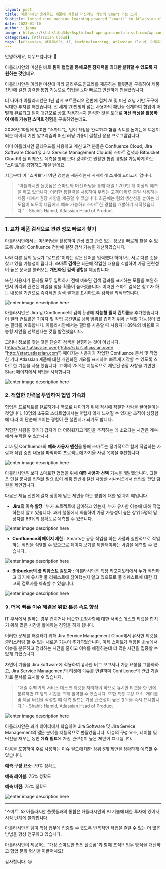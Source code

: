 ```yaml
---
layout: post
title: 아틀라시안 클라우드 제품에 적용된 머신러닝 기반의 Smart 기능 소개
Subtitle: Introducing machine learning-powered “smarts” to Atlassian cloud products
date: 2022-01-10
author : jenna
image : https://3kllhk1ibq34qk6sp3bhtox1-wpengine.netdna-ssl.com/wp-content/uploads/2020/10/searching-v3.png
categories: [Atlassian Cloud]
tags: [Atlassian, 아틀라시안, AI, Machinelearning, Atlassian Cloud, 아틀라시안클라우드, Jira Cloud, Confluence Cloud, 디무브, Dmove]
---
```


안녕하세요, 디무브입니다! 🎈 

아틀라시안의 미션은 바로 **팀이 협업을 통해 모든 잠재력을 최대한 발휘할 수 있도록 지원하는 것**인데요.

아틀라시안은 이러한 미션에 따라 클라우드 인프라를 제공하는 플랫폼을 구축하여 제품 전반에 걸친 강력한 통합 기능으로 협업을 보다 빠르고 안전하게 만들었습니다.

더 나아가 아틀라시안은 1년 넘게 포트폴리오 전반에 걸쳐 AI 및 머신 러닝 기반 도구에 막대한 투자를 해왔습니다. 
전 세계 20만명이 넘는 사용자의 패턴을 집계하여 협업이 어떻게 완료되고 팀이 대규모로 상호 작용하는지 분석한 것을 토대로 **머신 러닝을 활용하여 예측 가능한 스마트 경험**을 구축하였는데요.

2020년 10월에 발표한 “스마트”는 팀이 작업을 완료하고 협업 속도를 높이는데 도움이 되는 데이터 기반 알고리즘과 머신 러닝 기술이 결합된 응용 프로그램입니다.

이미 아틀라시안 클라우드를 사용하고 계신 고객 분들은 Confluence Cloud, Jira Software Cloud 및 Jira Service Management Cloud의 스마트 검색과 Bitbucket Cloud의 풀 리퀘스트 예측을 통해 보다 강력하고 원활한 협업 경험을 가능하게 하는 “스마트”를 경험하고 계실 텐데요.

지금부터 이 “스마트”가 어떤 경험을 제공하는지 자세하게 소개해 드리고자 합니다.

> "아틀라시안 플랫폼은 스마트와 머신 러닝을 통해 매일 1,700만 개 이상의 예측을 하고 있습니다. 이러한 통찰력을 사용하여 우리는 고객이 하루 종일 사용하는 제품 내에서 권장 사항을 제공할 수 있습니다. 최근에는 팀의 생산성을 높이는 데 도움이 되도록 제품에서 예측 가능하고 스마트한 경험을 개발하기 시작했습니다." - Shahib Hamid, Atlassian Head of Product

----------

### 1. 교차 제품 검색으로 관련 정보 빠르게 찾기

아틀라시안에서는 머신러닝을 활용하여 관심 있고 관련 있는 정보를 빠르게 찾을 수 있도록 Jira와 Confluence 전반에 걸친 검색 기능을 개선하였습니다.

나와 다른 팀의 동료가 “로드맵”이라는 같은 단어를 입력했다 하더라도 서로 다른 것을 찾고 있을 가능성이 큽니다. **스마트 검색**은 최근에 작업한 내용을 식별하여 가장 관련성이 높은 문서를 불러오는 **개인화된 검색 경험**을 제공합니다.

또한 사용자가 문자를 모두 입력하기 전에 예측된 검색 결과를 표시하는 모듈을 보완하면서 쿼리와 관련된 파일을 찾을 확률이 높아졌습니다. 이러한 스마트 검색은 찾고자 하는 내용을 기반으로 즉각적인 검색 결과를 표시하도록 검색을 최적화합니다.

![enter image description here](https://3kllhk1ibq34qk6sp3bhtox1-wpengine.netdna-ssl.com/wp-content/uploads/2020/10/searching-v3.png)

아틀라시안은 Jira 및 Confluence의 검색 환경에 **지능형 필터 컨트롤**을 추가했습니다. 이 필터 컨트롤은 기여자 및 작업 공간별로 검색 범위를 좁히기 위해 선택할 가능성이 있는 필터를 예측합니다. 아틀라시안에서는 필터를 사용할 때 사용자가 89%의 비율로 지능형 제안을 선택한다는 것을 발견했습니다.

그러나 정보를 찾는 것은 단순히 검색을 실행하는 것이 아닙니다. [http://start.atlassian.com](http://start.atlassian.com/ "http://start.atlassian.com") 페이지는 사용자가 작업한 Confluence 문서 및 작업한 기타 Atlassian 제품에 대한 개인화된 개요를 표시하여 빠르게 시작할 수 있도록 스마트한 기능을 사용 했습니다. 고객의 25%는 지능적으로 제안된 권장 사항을 기반한 Start 페이지에서 작업을 시작합니다.

![enter image description here](https://3kllhk1ibq34qk6sp3bhtox1-wpengine.netdna-ssl.com/wp-content/uploads/2020/10/image-20200915-060139.png)


### 2. 적합한 인력을 투입하여 협업 가속화

협업은 프로젝트를 완료하거나 앞으로 나아가기 위해 적시에 적절한 사람을 끌어들이는 것입니다. 10명의 소규모 스타트업에서는 어렵지 않게 느껴질 수 있지만 조직이 성장함에 따라 이 단순해 보이는 경험이 큰 챌린지가 되기도 합니다.

적합한 사람을 찾기가 갑자기 더 어려워지고 개인을 추적하는 데 소요되는 시간은 계속해서 누적될 수 있습니다.

Jira 및 Confluence의 **예측 사용자 멘션**을 통해 스마트는 정기적으로 함께 작업하는 사람과 작업 중인 내용을 파악하여 프로젝트에 가져올 사람 목록을 추천합니다.

![enter image description here](https://3kllhk1ibq34qk6sp3bhtox1-wpengine.netdna-ssl.com/wp-content/uploads/2020/10/v3.gif)

  
아틀라시안은 보다 스마트한 협업을 위해 **예측 사용자 선택** 기능을 개발했습니다. 그들은 단일 문자를 입력할 필요 없이 제품 전반에 걸친 다양한 시나리오에서 협업할 관련 팀원을 제안합니다.

다음은 제품 전반에 걸쳐 상황에 맞는 제안을 하는 방법에 대한 몇 가지 예입니다.

-   **Jira의 이슈 할당** : 누가 프로젝트에 참여하고 있는지, 누가 유사한 이슈에 대해 작업하는지 알고 있습니다. 과거 행동에서 학습하여 가장 가능성이 높은 상위 5명의 담당자를 86%의 정확도로 예측할 수 있습니다.

![enter image description here](https://3kllhk1ibq34qk6sp3bhtox1-wpengine.netdna-ssl.com/wp-content/uploads/2020/10/jira-v3.png)

-   **Confluence의 페이지 제한** : Smarts는 공동 작업을 하는 사람과 일반적으로 작업하는 작업을 식별할 수 있으므로 페이지 보기를 제한해야하는 사람을 예측할 수 있습니다.

![enter image description here](https://3kllhk1ibq34qk6sp3bhtox1-wpengine.netdna-ssl.com/wp-content/uploads/2020/10/confluence-v3.png)

-   **Bitbucket의 풀 리퀘스트 검토자** : 아틀라시안은 특정 리포지토리에서 누가 작업하고 과거에 유사한 풀 리퀘스트에 참여했는지 알고 있으므로 풀 리퀘스트에 대한 최고의 검토자를 예측할 수 있습니다.

![enter image description here](https://3kllhk1ibq34qk6sp3bhtox1-wpengine.netdna-ssl.com/wp-content/uploads/2020/10/bitbucket-v3-600x358.png)


### 3. 더욱 빠른 이슈 해결을 위한 분류 속도 향상

IT 부서에서 일하는 경우 겹치거나 비슷한 요청사항에 대한 서비스 데스크 티켓을 합치기 위해 많은 시간을 할애하는 경험을 하게 됩니다.

이러한 문제를 해결하기 위해 Jira Service Management Cloud에서 유사한 티켓을 클러스터링 할 수 있는 새로운 기능이 추가되었습니다. 
이제 스마트가 적용된 Jira에서 이슈를 분류하고 정리하는 시간을 줄이고 이슈를 해결하는데 더 많은 시간을 집중할 수 있게 되었습니다.

자연어 기술을 Jira Software에 적용하여 유사한 버그 보고서나 기능 요청을 그룹화하고, Jira Service Management의 티켓에 이슈를 연결하며 Confluence의 관련 기술 자료 문서를 표시할 수 있습니다.

> "매일 수백 개의 서비스 데스크 티켓을 처리해야 하므로 유사한 티켓을 한 번에 분류하면 IT 팀의 시간을 크게 절약할 수 있습니다. 
> 또한 특정 구성 요소, 레이블 및 제품 버전을 작성할 때 예측 필드는 가장 관련성이 높은 항목을 즉시 표시합니다." - Shahib Hamid, Atlassian Head of Product

![enter image description here](https://3kllhk1ibq34qk6sp3bhtox1-wpengine.netdna-ssl.com/wp-content/uploads/2020/10/image-43-2048x860.png)

아틀라시안은 과거 데이터에서 학습하여 Jira Software 및 Jira Service Management의 많은 분야를 지능적으로 만들었습니다. 
이슈의 구성 요소, 레이블 및 버전을 채우는 동안 **예측 필드**에 가장 관련성이 높은 제안이 표시됩니다.

다음을 포함하여 주로 사용하는 이슈 필드에 대한 상위 5개 제안을 정확하게 예측할 수 있습니다.

**예측 구성 요소:** 79% 정확도

**예측 레이블:** 75% 정확도

**예측 버전:** 75% 정확도

![enter image description here](https://3kllhk1ibq34qk6sp3bhtox1-wpengine.netdna-ssl.com/wp-content/uploads/2020/12/3.-predictive-fields-v3-1-scaled.gif)

---

'스마트' 와 아틀라시안 플랫폼과의 통합은 아틀라시안의 AI 기술에 대한 투자에 있어서 시작 단계에 불과합니다.

아틀라시안은 팀이 핵심 업무에 집중할 수 있도록 반복적인 작업을 줄일 수 있는 더 많은 방법을 항상 연구하고 있습니다.

아틀라시안이 제공하는 “가장 스마트한 협업 플랫폼”과 함께 조직의 업무 방식을 개선하고 협업 문화 혁신을 이끌어세요!

감사합니다. 😃

